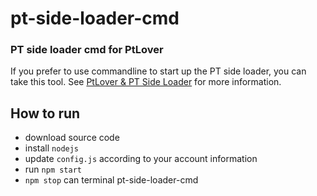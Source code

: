 # pt-side-loader-cmd


### PT side loader cmd for PtLover
If you prefer to use commandline to start up the PT side loader, you can take this tool. See [PtLover & PT Side Loader](https://mangs.site/ptlover-ptsideloader/) for more information.

## How to run

* download source code
* install `nodejs`
* update `config.js` according to your account information
* run `npm start`
* `npm stop` can terminal pt-side-loader-cmd

